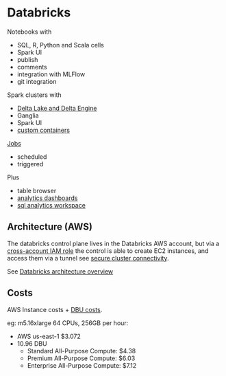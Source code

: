 # Databricks

Notebooks with

- SQL, R, Python and Scala cells
- Spark UI
- publish
- comments
- integration with MLFlow
- git integration

Spark clusters with

- [Delta Lake and Delta Engine](https://docs.databricks.com/delta/index.html)
- Ganglia
- Spark UI
- [custom containers](https://docs.databricks.com/clusters/custom-containers.html)

[Jobs](https://docs.databricks.com/jobs.html)

- scheduled
- triggered

Plus

- table browser
- [analytics dashboards](https://twitter.com/dennylee/status/1367929072328667136?s=20)
- [sql analytics workspace](https://www.zdnet.com/article/databricks-launches-sql-analytics/)

## Architecture (AWS)

The databricks control plane lives in the Databricks AWS account, but via a [cross-account IAM role](https://docs.databricks.com/administration-guide/account-settings/aws-accounts.html) the control is able to create EC2 instances, and access them via a tunnel see [secure cluster connectivity](https://docs.databricks.com/security/secure-cluster-connectivity.html).

See [Databricks architecture overview](https://docs.databricks.com/getting-started/overview.html)

## Costs

AWS Instance costs + [DBU costs](https://databricks.com/product/aws-pricing/instance-types).

eg: m5.16xlarge 64 CPUs, 256GB per hour:

- AWS us-east-1 $3.072
- 10.96 DBU
  - Standard All-Purpose Compute: $4.38
  - Premium All-Purpose Compute: $6.03
  - Enterprise All-Purpose Compute: $7.12
